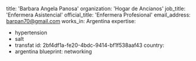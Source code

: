 title: 'Barbara Angela Panosa'
organization: 'Hogar de Ancianos'
job_title: 'Enfermera Asistencial'
official_title: 'Enfermera Profesional'
email_address: barpan70@gmail.com
works_in: Argentina
expertise:
  - hypertension
  - salt
  - transfat
id: 2bf4df1a-fe20-4bdc-9414-bf1f538aaf43
country:
  - argentina
blueprint: networking
